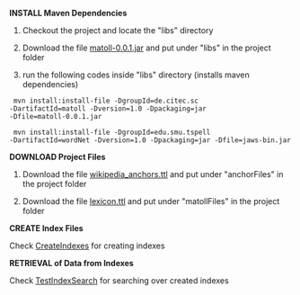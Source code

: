




<b>INSTALL Maven Dependencies </b>
	
1) Checkout the project and locate the "libs" directory 

2) Download the file <a href="http://bit.ly/1O7BozJ">matoll-0.0.1.jar</a> and put under "libs" in the project folder

3) run the following codes inside "libs" directory (installs maven dependencies)

<code>  mvn install:install-file -DgroupId=de.citec.sc -DartifactId=matoll -Dversion=1.0 -Dpackaging=jar -Dfile=matoll-0.0.1.jar </code>

<code>    mvn install:install-file -DgroupId=edu.smu.tspell -DartifactId=wordNet -Dversion=1.0 -Dpackaging=jar -Dfile=jaws-bin.jar  </code>



<b>DOWNLOAD Project Files </b>

1) Download the file <a href="http://bit.ly/1OV4m76">wikipedia_anchors.ttl</a> and put under "anchorFiles" in the project folder

2) Download the file <a href="http://bit.ly/1I3tGjs">lexicon.ttl</a> and put under "matollFiles" in the project folder




<b>
CREATE Index Files </b>

Check  <a href="https://github.com/ag-sc/DBpediaLinking/blob/master/src/main/java/test/CreateIndexes.java">CreateIndexes</a> for creating indexes




<b>
RETRIEVAL of Data from Indexes </b>

Check  <a href="https://github.com/ag-sc/DBpediaLinking/blob/master/src/main/java/test/TestIndexSearch.java">TestIndexSearch</a> for searching over created indexes




